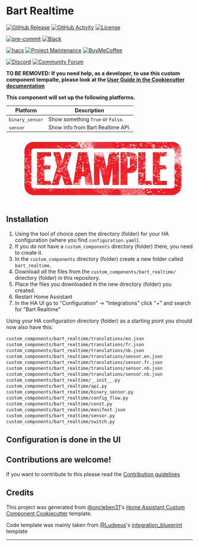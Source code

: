 # Bart Realtime

[![GitHub Release][releases-shield]][releases]
[![GitHub Activity][commits-shield]][commits]
[![License][license-shield]](LICENSE)

[![pre-commit][pre-commit-shield]][pre-commit]
[![Black][black-shield]][black]

[![hacs][hacsbadge]][hacs]
[![Project Maintenance][maintenance-shield]][user_profile]
[![BuyMeCoffee][buymecoffeebadge]][buymecoffee]

[![Discord][discord-shield]][discord]
[![Community Forum][forum-shield]][forum]

**TO BE REMOVED: If you need help, as a developer, to use this custom component tempalte,
please look at the [User Guide in the Cookiecutter documentation](https://cookiecutter-homeassistant-custom-component.readthedocs.io/en/stable/quickstart.html)**

**This component will set up the following platforms.**

| Platform        | Description                       |
| --------------- | --------------------------------- |
| `binary_sensor` | Show something `True` or `False`. |
| `sensor`        | Show info from Bart Realtime API. |

![example][exampleimg]

## Installation

1. Using the tool of choice open the directory (folder) for your HA configuration (where you find `configuration.yaml`).
2. If you do not have a `custom_components` directory (folder) there, you need to create it.
3. In the `custom_components` directory (folder) create a new folder called `bart_realtime`.
4. Download _all_ the files from the `custom_components/bart_realtime/` directory (folder) in this repository.
5. Place the files you downloaded in the new directory (folder) you created.
6. Restart Home Assistant
7. In the HA UI go to "Configuration" -> "Integrations" click "+" and search for "Bart Realtime"

Using your HA configuration directory (folder) as a starting point you should now also have this:

```text
custom_components/bart_realtime/translations/en.json
custom_components/bart_realtime/translations/fr.json
custom_components/bart_realtime/translations/nb.json
custom_components/bart_realtime/translations/sensor.en.json
custom_components/bart_realtime/translations/sensor.fr.json
custom_components/bart_realtime/translations/sensor.nb.json
custom_components/bart_realtime/translations/sensor.nb.json
custom_components/bart_realtime/__init__.py
custom_components/bart_realtime/api.py
custom_components/bart_realtime/binary_sensor.py
custom_components/bart_realtime/config_flow.py
custom_components/bart_realtime/const.py
custom_components/bart_realtime/manifest.json
custom_components/bart_realtime/sensor.py
custom_components/bart_realtime/switch.py
```

## Configuration is done in the UI

<!---->

## Contributions are welcome!

If you want to contribute to this please read the [Contribution guidelines](CONTRIBUTING.md)

## Credits

This project was generated from [@oncleben31](https://github.com/oncleben31)'s [Home Assistant Custom Component Cookiecutter](https://github.com/oncleben31/cookiecutter-homeassistant-custom-component) template.

Code template was mainly taken from [@Ludeeus](https://github.com/ludeeus)'s [integration_blueprint][integration_blueprint] template

---

[integration_blueprint]: https://github.com/custom-components/integration_blueprint
[black]: https://github.com/psf/black
[black-shield]: https://img.shields.io/badge/code%20style-black-000000.svg?style=for-the-badge
[buymecoffee]: https://www.buymeacoffee.com/jzucker2
[buymecoffeebadge]: https://img.shields.io/badge/buy%20me%20a%20coffee-donate-yellow.svg?style=for-the-badge
[commits-shield]: https://img.shields.io/github/commit-activity/y/jzucker2/bart-realtime.svg?style=for-the-badge
[commits]: https://github.com/jzucker2/bart-realtime/commits/main
[hacs]: https://hacs.xyz
[hacsbadge]: https://img.shields.io/badge/HACS-Custom-orange.svg?style=for-the-badge
[discord]: https://discord.gg/Qa5fW2R
[discord-shield]: https://img.shields.io/discord/330944238910963714.svg?style=for-the-badge
[exampleimg]: example.png
[forum-shield]: https://img.shields.io/badge/community-forum-brightgreen.svg?style=for-the-badge
[forum]: https://community.home-assistant.io/
[license-shield]: https://img.shields.io/github/license/jzucker2/bart-realtime.svg?style=for-the-badge
[maintenance-shield]: https://img.shields.io/badge/maintainer-%40jzucker2-blue.svg?style=for-the-badge
[pre-commit]: https://github.com/pre-commit/pre-commit
[pre-commit-shield]: https://img.shields.io/badge/pre--commit-enabled-brightgreen?style=for-the-badge
[releases-shield]: https://img.shields.io/github/release/jzucker2/bart-realtime.svg?style=for-the-badge
[releases]: https://github.com/jzucker2/bart-realtime/releases
[user_profile]: https://github.com/jzucker2
